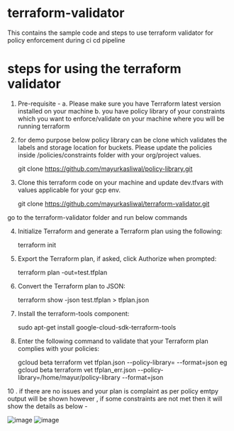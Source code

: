 # terraform-validator
This contains the sample code and steps to use terraform validator for policy enforcement during ci cd pipeline

# steps for using the terraform validator

1. Pre-requisite -
   a. Please make sure you have Terraform latest version installed on your machine
   b. you have policy library of your constraints which you want to enforce/validate on your machine where you will be running terraform

2. for demo purpose below policy library can be clone which validates the labels and storage location for buckets. Please update the policies inside /policies/constraints folder with your org/project values.
 
    git clone https://github.com/mayurkasliwal/policy-library.git

 3. Clone this terraform code on your machine and update dev.tfvars with values applicable for your gcp env.

    git clone https://github.com/mayurkasliwal/terraform-validator.git

 go to the terraform-validator folder and run below commands 

 4. Initialize Terraform and generate a Terraform plan using the following:
 
    terraform init

 5. Export the Terraform plan, if asked, click Authorize when prompted:
 
    terraform plan -out=test.tfplan

6. Convert the Terraform plan to JSON:

   terraform show -json test.tfplan > tfplan.json

7. Install the terraform-tools component:

   sudo apt-get install google-cloud-sdk-terraform-tools

9. Enter the following command to validate that your Terraform plan complies with your policies:

    gcloud beta terraform vet tfplan.json --policy-library=<path of your policy-library folder> --format=json
    eg gcloud beta terraform vet tfplan_err.json --policy-library=/home/mayur/policy-library --format=json

10 . if there are no issues and your plan is complaint as per policy emtpy output will be shown
however , if some constraints are not met then it will show the details as below -


![image](https://user-images.githubusercontent.com/81803712/210961310-be6d0876-be46-4340-83c5-950eaacd4095.png)
![image](https://user-images.githubusercontent.com/81803712/210961688-61c4fd7a-4da2-4da4-897f-1ff4b91ff620.png)

